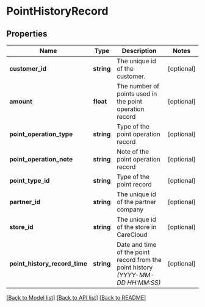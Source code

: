# PointHistoryRecord

## Properties
Name | Type | Description | Notes
------------ | ------------- | ------------- | -------------
**customer_id** | **string** | The unique id of the customer. | [optional] 
**amount** | **float** | The number of points used in the point operation record | [optional] 
**point_operation_type** | **string** | Type of the point operation record | [optional] 
**point_operation_note** | **string** | Note of the point operation record | [optional] 
**point_type_id** | **string** | Type of the point record | [optional] 
**partner_id** | **string** | The unique id of the partner company | [optional] 
**store_id** | **string** | The unique id of the store in CareCloud | [optional] 
**point_history_record_time** | **string** | Date and time of the point record from the point history *(YYYY-MM-DD HH:MM:SS)* | [optional] 

[[Back to Model list]](../../README.md#documentation-for-models) [[Back to API list]](../../README.md#documentation-for-api-endpoints) [[Back to README]](../../README.md)

